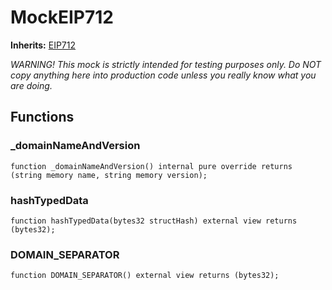 # MockEIP712
**Inherits:**
[EIP712](/lib/solady/src/utils/EIP712.sol/abstract.EIP712.md)

*WARNING! This mock is strictly intended for testing purposes only.
Do NOT copy anything here into production code unless you really know what you are doing.*


## Functions
### _domainNameAndVersion


```solidity
function _domainNameAndVersion() internal pure override returns (string memory name, string memory version);
```

### hashTypedData


```solidity
function hashTypedData(bytes32 structHash) external view returns (bytes32);
```

### DOMAIN_SEPARATOR


```solidity
function DOMAIN_SEPARATOR() external view returns (bytes32);
```

